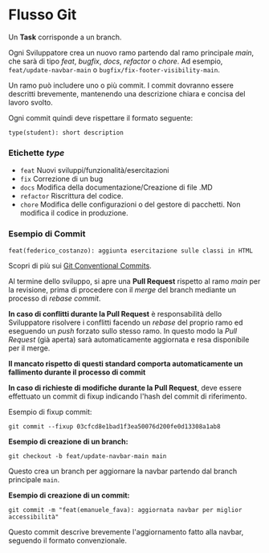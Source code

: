 <!-- @format -->

# Flusso Git

Un **Task** corrisponde a un branch.

Ogni Sviluppatore crea un nuovo ramo partendo dal ramo principale _main_, che sarà di tipo _feat_, _bugfix_, _docs_, _refactor_ o _chore_. Ad esempio, `feat/update-navbar-main` o `bugfix/fix-footer-visibility-main`.

Un ramo può includere uno o più commit. I commit dovranno essere descritti brevemente, mantenendo una descrizione chiara e concisa del lavoro svolto.

Ogni commit quindi deve rispettare il formato seguente:

```
type(student): short description
```

### Etichette _type_

- `feat` Nuovi sviluppi/funzionalità/esercitazioni
- `fix` Correzione di un bug
- `docs` Modifica della documentazione/Creazione di file .MD
- `refactor` Riscrittura del codice.
- `chore` Modifica delle configurazioni o del gestore di pacchetti. Non modifica il codice in produzione.

### Esempio di Commit

```
feat(federico_costanzo): aggiunta esercitazione sulle classi in HTML
```

Scopri di più sui [Git Conventional Commits](https://www.conventionalcommits.org/en/v1.0.0/).

Al termine dello sviluppo, si apre una **Pull Request** rispetto al ramo _main_ per la revisione, prima di procedere con il _merge_ del branch mediante un processo di _rebase commit_.

**In caso di conflitti durante la Pull Request** è responsabilità dello Sviluppatore risolvere i conflitti facendo un _rebase_ del proprio ramo ed eseguendo un _push_ forzato sullo stesso ramo. In questo modo la _Pull Request_ (già aperta) sarà automaticamente aggiornata e resa disponibile per il merge.

**Il mancato rispetto di questi standard comporta automaticamente un fallimento durante il processo di commit**

**In caso di richieste di modifiche durante la Pull Request**, deve essere effettuato un commit di fixup indicando l'hash del commit di riferimento.

Esempio di fixup commit:

```
git commit --fixup 03cfcd8e1bad1f3ea50076d200fe0d13308a1ab8
```

**Esempio di creazione di un branch:**

```
git checkout -b feat/update-navbar-main main
```

Questo crea un branch per aggiornare la navbar partendo dal branch principale `main`.

**Esempio di creazione di un commit:**

```
git commit -m "feat(emanuele_fava): aggiornata navbar per miglior accessibilità"
```

Questo commit descrive brevemente l'aggiornamento fatto alla navbar, seguendo il formato convenzionale.
